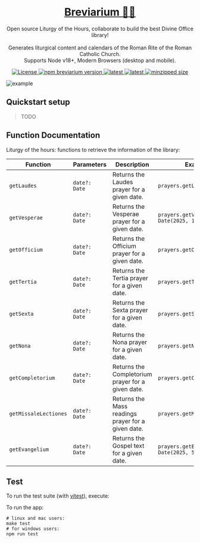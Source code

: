 <h1 align="center">
  <a href="https://github.com/breviarium-app/breviarium--core">
    Breviarium 🙏🏼
  </a>
</h1>

<p align="center">
  Open source Liturgy of the Hours, collaborate to build the best Divine Office library!<br><br>
  Generates liturgical content and calendars of the Roman Rite of the Roman Catholic Church.<br>
  Supports Node v18+, Modern Browsers (desktop and mobile).
</p>

<p align="center">
<a href="LICENSE">
    <img alt="License" src="https://img.shields.io/badge/license-MIT-blue?color=blue&style=flat">
</a>
<a href="https://www.npmjs.com/package/breviarium/v/latest" target="_blank" rel="noopener noreferrer">
    <img alt="npm breviarium version" src="https://img.shields.io/npm/v/breviarium/latest?style=flat&logo=npm&color=35d401">
</a>
<a href="https://www.npmjs.com/package/breviarium/v/latest" target="_blank" rel="noopener noreferrer">
    <img alt="latest" src="https://img.shields.io/npm/dm/breviarium?label=downloads&logo=npm">
</a>
<a href="https://www.jsdelivr.com/package/npm/breviarium" target="_blank" rel="noopener noreferrer">
    <img alt="latest" src="https://data.jsdelivr.com/v1/package/npm/breviarium/badge?style=rounded">
</a>
<a href="https://bundlephobia.com/result?p=breviarium" target="_blank" rel="noopener noreferrer">
    <img alt="minzipped size" src="https://badgen.net/bundlephobia/minzip/breviarium">
</a>
</p>

![example](https://github.com/breviarium-app/breviarium--app/actions/workflows/ci-node.yml/badge.svg)

## Quickstart setup

> TODO

## Function Documentation

Liturgy of the hours: functions to retrieve the information of the library:

| Function              | Parameters    | Description                                        | Example Call                                   |
|-----------------------|---------------|----------------------------------------------------|------------------------------------------------|
| `getLaudes`           | `date?: Date` | Returns the Laudes prayer for a given date.        | `prayers.getLaudes();`                         |
| `getVesperae`         | `date?: Date` | Returns the Vesperae prayer for a given date.      | `prayers.getVesperae(new Date(2025, 1, 17));`  |
| `getOfficium`         | `date?: Date` | Returns the Officium prayer for a given date.      | `prayers.getOfficium();`                       |
| `getTertia`           | `date?: Date` | Returns the Tertia prayer for a given date.        | `prayers.getTertia();`                         |
| `getSexta`            | `date?: Date` | Returns the Sexta prayer for a given date.         | `prayers.getSexta(new Date());`                |
| `getNona`             | `date?: Date` | Returns the Nona prayer for a given date.          | `prayers.getNona();`                           |
| `getCompletorium`     | `date?: Date` | Returns the Completorium prayer for a given date.  | `prayers.getCompletorium();`                   |
| `getMissaleLectiones` | `date?: Date` | Returns the Mass readings prayer for a given date. | `prayers.getMissaleLectiones();`               |
| `getEvangelium`       | `date?: Date` | Returns the Gospel text for a given date.          | `prayers.getEvangelium(new Date(2025, 5, 1));` |

## Test

To run the test suite (with [vitest](https://vitest.dev/)), execute:

To run the app:

```shell
# linux and mac users:
make test
# for windows users:
npm run test
```